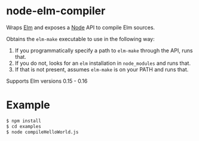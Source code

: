 # node-elm-compiler

Wraps [Elm](https://elm-lang.org) and exposes a [Node](https://nodejs.org) API to compile Elm sources.

Obtains the `elm-make` executable to use in the following way:

1. If you programmatically specify a path to `elm-make` through the API, runs that.
2. If you do not, looks for an `elm` installation in `node_modules` and runs that.
3. If that is not present, assumes `elm-make` is on your PATH and runs that.

Supports Elm versions 0.15 - 0.16

# Example

```bash
$ npm install
$ cd examples
$ node compileHelloWorld.js
```
